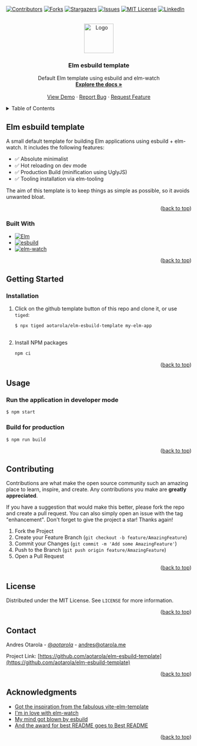 <!-- Improved compatibility of back to top link: See: https://github.com/othneildrew/Best-README-Template/pull/73 -->
<a name="readme-top"></a>
<!--
*** Thanks for checking out the Best-README-Template. If you have a suggestion
*** that would make this better, please fork the repo and create a pull request
*** or simply open an issue with the tag "enhancement".
*** Don't forget to give the project a star!
*** Thanks again! Now go create something AMAZING! :D
-->



<!-- PROJECT SHIELDS -->
<!--
*** I'm using markdown "reference style" links for readability.
*** Reference links are enclosed in brackets [ ] instead of parentheses ( ).
*** See the bottom of this document for the declaration of the reference variables
*** for contributors-url, forks-url, etc. This is an optional, concise syntax you may use.
*** https://www.markdownguide.org/basic-syntax/#reference-style-links
-->
[![Contributors][contributors-shield]][contributors-url]
[![Forks][forks-shield]][forks-url]
[![Stargazers][stars-shield]][stars-url]
[![Issues][issues-shield]][issues-url]
[![MIT License][license-shield]][license-url]
[![LinkedIn][linkedin-shield]][linkedin-url]



<!-- PROJECT LOGO -->
<br />
<div align="center">
  <a href="https://github.com/github_username/repo_name">
    <img src="images/logo.png" alt="Logo" width="80" height="80">
  </a>

<h3 align="center">Elm esbuild template</h3>

  <p align="center">
    Default Elm template using esbuild and elm-watch
    <br />
    <a href="https://github.com/aotarola/elm-esbuild-template"><strong>Explore the docs »</strong></a>
    <br />
    <br />
    <a href="https://github.com/aotarola/elm-esbuild-template">View Demo</a>
    ·
    <a href="https://github.com/aotarola/elm-esbuild-template/issues">Report Bug</a>
    ·
    <a href="https://github.com/aotarola/elm-esbuild-template/issues">Request Feature</a>
  </p>
</div>



<!-- TABLE OF CONTENTS -->
<details>
  <summary>Table of Contents</summary>
  <ol>
    <li>
      <a href="#about-the-project">Elm esbuild template</a>
      <ul>
        <li><a href="#built-with">Built With</a></li>
      </ul>
    </li>
    <li>
      <a href="#getting-started">Getting Started</a>
      <ul>
        <li><a href="#installation">Installation</a></li>
      </ul>
    </li>
    <li><a href="#usage">Usage</a></li>
    <li><a href="#contributing">Contributing</a></li>
    <li><a href="#license">License</a></li>
    <li><a href="#contact">Contact</a></li>
    <li><a href="#acknowledgments">Acknowledgments</a></li>
  </ol>
</details>



<!-- ABOUT THE PROJECT -->


## Elm esbuild template

A small default template for building Elm applications using esbuild + elm-watch.
It includes the following features:

* :white_check_mark: Absolute minimalist
* :white_check_mark: Hot reloading on dev mode
* :white_check_mark: Production Build (minification using UglyJS)
* :white_check_mark: Tooling installation via elm-tooling

The aim of this template is to keep things as simple as possible, so it avoids
unwanted bloat.

<p align="right">(<a href="#readme-top">back to top</a>)</p>


### Built With

* [![Elm][Elm-shield]][Elm-url]
* [![esbuild][esbuild-shield]][esbuild-url]
* [![elm-watch][elm-watch-shield]][elm-watch-url]

<p align="right">(<a href="#readme-top">back to top</a>)</p>


<!-- GETTING STARTED -->
## Getting Started


### Installation

1. Click on the github template button of this repo and clone it, or use `tiged`:
   ```sh
   $ npx tiged aotarola/elm-esbuild-template my-elm-app
  
   ```
3. Install NPM packages
   ```sh
   npm ci
   ```

<p align="right">(<a href="#readme-top">back to top</a>)</p>



<!-- USAGE EXAMPLES -->
## Usage

### Run the application in developer mode

```sh
$ npm start
```

### Build for production

```
$ npm run build
```

<p align="right">(<a href="#readme-top">back to top</a>)</p>


<!-- CONTRIBUTING -->
## Contributing

Contributions are what make the open source community such an amazing place to learn, inspire, and create. Any contributions you make are **greatly appreciated**.

If you have a suggestion that would make this better, please fork the repo and create a pull request. You can also simply open an issue with the tag "enhancement".
Don't forget to give the project a star! Thanks again!

1. Fork the Project
2. Create your Feature Branch (`git checkout -b feature/AmazingFeature`)
3. Commit your Changes (`git commit -m 'Add some AmazingFeature'`)
4. Push to the Branch (`git push origin feature/AmazingFeature`)
5. Open a Pull Request

<p align="right">(<a href="#readme-top">back to top</a>)</p>



<!-- LICENSE -->
## License

Distributed under the MIT License. See `LICENSE` for more information.

<p align="right">(<a href="#readme-top">back to top</a>)</p>



<!-- CONTACT -->
## Contact

Andres Otarola - [@_aotarola_](https://twitter.com/_aotarola_) - andres@otarola.me

Project Link: [https://github.com/aotarola/elm-esbuild-template](https://github.com/aotarola/elm-esbuild-template)

<p align="right">(<a href="#readme-top">back to top</a>)</p>



<!-- ACKNOWLEDGMENTS -->
## Acknowledgments

* [Got the inspiration from the fabulous vite-elm-template](https://github.com/lindsaykwardell/vite-elm-template)
* [I'm in love with elm-watch](elm-watch-url)
* [My mind got blown by esbuild][esbuild-url]
* [And the award for best README goes to Best README](https://github.com/othneildrew/Best-README-Template#readme-top)

<p align="right">(<a href="#readme-top">back to top</a>)</p>



<!-- MARKDOWN LINKS & IMAGES -->
<!-- https://www.markdownguide.org/basic-syntax/#reference-style-links -->

[Elm-shield]: https://img.shields.io/badge/Elm-60B5CC?style=for-the-badge&logo=elm&logoColor=white
[esbuild-shield]: https://img.shields.io/badge/esbuild-FFCF00?style=for-the-badge&logo=esbuild&logoColor=black
[elm-watch-shield]: https://img.shields.io/badge/elm-watch-purple?style=for-the-badge&logo=elm-watch
[contributors-shield]: https://img.shields.io/github/contributors/aotarola/elm-esbuild-template.svg?style=for-the-badge
[contributors-url]: https://github.com/aotarola/elm-esbuild-template/graphs/contributors
[forks-shield]: https://img.shields.io/github/forks/aotarola/elm-esbuild-template.svg?style=for-the-badge
[forks-url]: https://github.com/aotarola/elm-esbuild-template/network/members
[stars-shield]: https://img.shields.io/github/stars/aotarola/repo_name.svg?style=for-the-badge
[stars-url]: https://github.com/aotarola/elm-esbuild-template/stargazers
[issues-shield]: https://img.shields.io/github/issues/aotarola/elm-esbuild-template.svg?style=for-the-badge
[issues-url]: https://github.com/aotarola/elm-esbuild-template/issues
[license-shield]: https://img.shields.io/github/license/aotarola/elm-esbuild-template.svg?style=for-the-badge
[license-url]: https://github.com/aotarola/elm-esbuild-tempalte/blob/master/LICENSE.txt
[linkedin-shield]: https://img.shields.io/badge/-LinkedIn-black.svg?style=for-the-badge&logo=linkedin&colorB=555
[linkedin-url]: https://linkedin.com/in/aotarolaalvarado


[Elm-url]: https://elm-lang.org/
[esbuild-url]: https://esbuild.github.io/
[elm-watch-url]: https://lydell.github.io/elm-watch/
